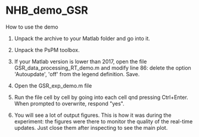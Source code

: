 # NHB_demo_GSR

How to use the demo

1. Unpack the archive to your Matlab folder and go into it.

2. Unpack the PsPM toolbox.

3. If your Matlab version is lower than 2017, open the file GSR_data_processing_RT_demo.m and modify line 86: delete the option 'Autoupdate', 'off' from the legend definition. Save.

4. Open the GSR_exp_demo.m file

5. Run the file cell by cell by going into each cell qnd pressing Ctrl+Enter. When prompted to overwrite, respond "yes".

6. You will see a lot of output figures. This is how it was during the experiment: the figures were there to monitor the quality of the real-time updates. Just close them after inspecting to see the main plot.

